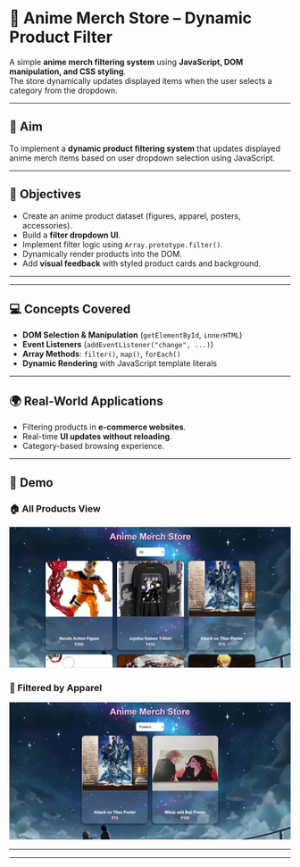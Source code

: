 # 🌸 Anime Merch Store – Dynamic Product Filter

A simple **anime merch filtering system** using **JavaScript, DOM manipulation, and CSS styling**.  
The store dynamically updates displayed items when the user selects a category from the dropdown.  

---

## 🎯 Aim
To implement a **dynamic product filtering system** that updates displayed anime merch items based on user dropdown selection using JavaScript.

---

## 📌 Objectives
- Create an anime product dataset (figures, apparel, posters, accessories).  
- Build a **filter dropdown UI**.  
- Implement filter logic using `Array.prototype.filter()`.  
- Dynamically render products into the DOM.  
- Add **visual feedback** with styled product cards and background.  

---



---

## 💻 Concepts Covered
- **DOM Selection & Manipulation** (`getElementById`, `innerHTML`)  
- **Event Listeners** (`addEventListener("change", ...)`)  
- **Array Methods**: `filter()`, `map()`, `forEach()`  
- **Dynamic Rendering** with JavaScript template literals  

---

## 🌍 Real-World Applications
- Filtering products in **e-commerce websites**.  
- Real-time **UI updates without reloading**.  
- Category-based browsing experience.  

---


## 🛒 Demo

### 🏠 All Products View
![All Products Demo](https://github.com/Akshara-11410/FS_23BCS11410_KRG_2-B/blob/d55cf30db749506d0e7bbb73116a4aeac4af3769/Exp%202/Screenshot%20(260).png)  

### 🎯 Filtered by Apparel
![Filtered Apparel Demo](https://github.com/Akshara-11410/FS_23BCS11410_KRG_2-B/blob/72bdd744d13563f3f0d8114e6becee1da79583df/Exp%202/Screenshot%20(261).png)  


---


---

